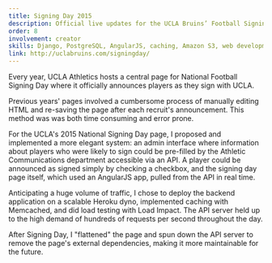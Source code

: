 ```yaml
---
title: Signing Day 2015
description: Official live updates for the UCLA Bruins’ Football Signing Day
order: 8
involvement: creator
skills: Django, PostgreSQL, AngularJS, caching, Amazon S3, web development
link: http://uclabruins.com/signingday/
---
```


Every year, UCLA Athletics hosts a central page for National Football Signing Day where it officially announces players as they sign with UCLA.

Previous years' pages involved a cumbersome process of manually editing HTML and re-saving the page after each recruit's announcement. This method was was both time consuming and error prone.

For the UCLA's 2015 National Signing Day page, I proposed and implemented a more elegant system: an admin interface where information about players who were likely to sign could be pre-filled by the Athletic Communications department accessible via an API. A player could be announced as signed simply by checking a checkbox, and the signing day page itself, which used an AngularJS app, pulled from the API in real time.

Anticipating a huge volume of traffic, I chose to deploy the backend application on a scalable Heroku dyno, implemented caching with Memcached, and did load testing with Load Impact. The API server held up to the high demand of hundreds of requests per second throughout the day.

After Signing Day, I "flattened" the page and spun down the API server to remove the page's external dependencies, making it more maintainable for the future.